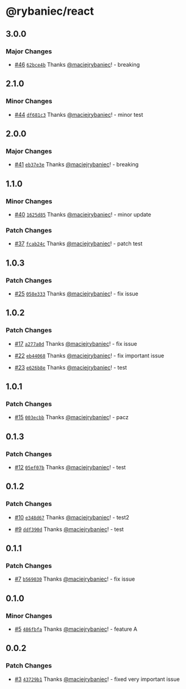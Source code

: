 # @rybaniec/react

## 3.0.0

### Major Changes

- [#46](https://github.com/maciejrybaniec/npm-release/pull/46) [`62bce4b`](https://github.com/maciejrybaniec/npm-release/commit/62bce4b727bdd180a87ebbf0b8cf7908070583d0) Thanks [@maciejrybaniec](https://github.com/maciejrybaniec)! - breaking

## 2.1.0

### Minor Changes

- [#44](https://github.com/maciejrybaniec/npm-release/pull/44) [`df681c3`](https://github.com/maciejrybaniec/npm-release/commit/df681c31b7f4b154597b17602cafeea3ff735084) Thanks [@maciejrybaniec](https://github.com/maciejrybaniec)! - minor test

## 2.0.0

### Major Changes

- [#41](https://github.com/maciejrybaniec/npm-release/pull/41) [`eb37e3e`](https://github.com/maciejrybaniec/npm-release/commit/eb37e3e60f54fff707b459f565a9a9d5c9e0d0e1) Thanks [@maciejrybaniec](https://github.com/maciejrybaniec)! - breaking

## 1.1.0

### Minor Changes

- [#40](https://github.com/maciejrybaniec/npm-release/pull/40) [`1625d85`](https://github.com/maciejrybaniec/npm-release/commit/1625d85abf22170acbae253cd9820eb6b3be770a) Thanks [@maciejrybaniec](https://github.com/maciejrybaniec)! - minor update

### Patch Changes

- [#37](https://github.com/maciejrybaniec/npm-release/pull/37) [`fcab24c`](https://github.com/maciejrybaniec/npm-release/commit/fcab24cd5593cc71696452b2535323b128b7f8a8) Thanks [@maciejrybaniec](https://github.com/maciejrybaniec)! - patch test

## 1.0.3

### Patch Changes

- [#25](https://github.com/maciejrybaniec/npm-release/pull/25) [`058e333`](https://github.com/maciejrybaniec/npm-release/commit/058e3334e9e194547978517786fa0dbac5610d47) Thanks [@maciejrybaniec](https://github.com/maciejrybaniec)! - fix issue

## 1.0.2

### Patch Changes

- [#17](https://github.com/maciejrybaniec/npm-release/pull/17) [`a277a0d`](https://github.com/maciejrybaniec/npm-release/commit/a277a0d919aa68dc7f424e76c87beeb149571f13) Thanks [@maciejrybaniec](https://github.com/maciejrybaniec)! - fix issue

- [#22](https://github.com/maciejrybaniec/npm-release/pull/22) [`eb44068`](https://github.com/maciejrybaniec/npm-release/commit/eb440686349eb9fd7732cbdabc1c1902395b9d46) Thanks [@maciejrybaniec](https://github.com/maciejrybaniec)! - fix important issue

- [#23](https://github.com/maciejrybaniec/npm-release/pull/23) [`e626b8e`](https://github.com/maciejrybaniec/npm-release/commit/e626b8ec015653e3e98f17bb7580effaa2a0cdeb) Thanks [@maciejrybaniec](https://github.com/maciejrybaniec)! - test

## 1.0.1

### Patch Changes

- [#15](https://github.com/maciejrybaniec/npm-release/pull/15) [`003ecbb`](https://github.com/maciejrybaniec/npm-release/commit/003ecbb5976fe5a9e6039fee30c299b26683c80d) Thanks [@maciejrybaniec](https://github.com/maciejrybaniec)! - pacz

## 0.1.3

### Patch Changes

- [#12](https://github.com/maciejrybaniec/npm-release/pull/12) [`05ef07b`](https://github.com/maciejrybaniec/npm-release/commit/05ef07bae4085eee495f5b18ff1cf9b89fde956c) Thanks [@maciejrybaniec](https://github.com/maciejrybaniec)! - test

## 0.1.2

### Patch Changes

- [#10](https://github.com/maciejrybaniec/npm-release/pull/10) [`e348d67`](https://github.com/maciejrybaniec/npm-release/commit/e348d670026ae0a425f0e2b936dc6fae518d82da) Thanks [@maciejrybaniec](https://github.com/maciejrybaniec)! - test2

- [#9](https://github.com/maciejrybaniec/npm-release/pull/9) [`ddf390d`](https://github.com/maciejrybaniec/npm-release/commit/ddf390dc966641cf456f238a6ea21e84ec71b309) Thanks [@maciejrybaniec](https://github.com/maciejrybaniec)! - test

## 0.1.1

### Patch Changes

- [#7](https://github.com/maciejrybaniec/npm-release/pull/7) [`b569030`](https://github.com/maciejrybaniec/npm-release/commit/b5690309d6ebafb6b51890d129b75508ff720ec9) Thanks [@maciejrybaniec](https://github.com/maciejrybaniec)! - fix issue

## 0.1.0

### Minor Changes

- [#5](https://github.com/maciejrybaniec/npm-release/pull/5) [`486fbfa`](https://github.com/maciejrybaniec/npm-release/commit/486fbfae81be9c0417e52f97131022ad05d76d13) Thanks [@maciejrybaniec](https://github.com/maciejrybaniec)! - feature A

## 0.0.2

### Patch Changes

- [#3](https://github.com/maciejrybaniec/npm-release/pull/3) [`43729b1`](https://github.com/maciejrybaniec/npm-release/commit/43729b1f08b7d505ab3bc62297e5254e25588c6a) Thanks [@maciejrybaniec](https://github.com/maciejrybaniec)! - fixed very important issue
